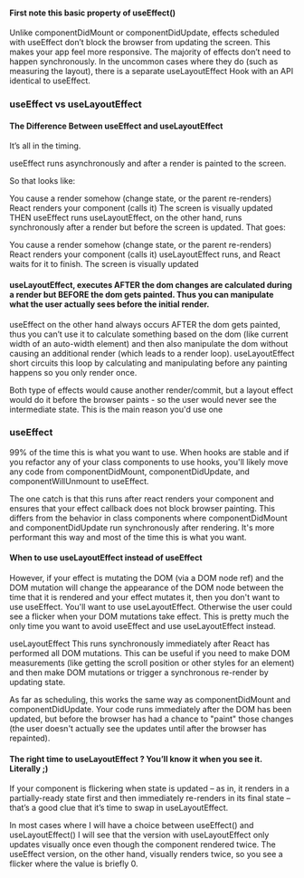 #### First note this basic property of useEffect()

Unlike componentDidMount or componentDidUpdate, effects scheduled with useEffect don’t block the browser from updating the screen. This makes your app feel more responsive. The majority of effects don’t need to happen synchronously. In the uncommon cases where they do (such as measuring the layout), there is a separate useLayoutEffect Hook with an API identical to useEffect.

### useEffect vs useLayoutEffect

#### The Difference Between useEffect and useLayoutEffect

It’s all in the timing.

useEffect runs asynchronously and after a render is painted to the screen.

So that looks like:

You cause a render somehow (change state, or the parent re-renders)
React renders your component (calls it)
The screen is visually updated
THEN useEffect runs
useLayoutEffect, on the other hand, runs synchronously after a render but before the screen is updated. That goes:

You cause a render somehow (change state, or the parent re-renders)
React renders your component (calls it)
useLayoutEffect runs, and React waits for it to finish.
The screen is visually updated

#### useLayoutEffect, executes AFTER the dom changes are calculated during a render but BEFORE the dom gets painted. Thus you can manipulate what the user actually sees before the initial render.

useEffect on the other hand always occurs AFTER the dom gets painted, thus you can’t use it to calculate something based on the dom (like current width of an auto-width element) and then also manipulate the dom without causing an additional render (which leads to a render loop). useLayoutEffect short circuits this loop by calculating and manipulating before any painting happens so you only render once.

Both type of effects would cause another render/commit, but a layout effect would do it before the browser paints - so the user would never see the intermediate state. This is the main reason you'd use one

### useEffect

99% of the time this is what you want to use. When hooks are stable and if you refactor any of your class components to use hooks, you'll likely move any code from componentDidMount, componentDidUpdate, and componentWillUnmount to useEffect.

The one catch is that this runs after react renders your component and ensures that your effect callback does not block browser painting. This differs from the behavior in class components where componentDidMount and componentDidUpdate run synchronously after rendering. It's more performant this way and most of the time this is what you want.

#### When to use useLayoutEffect instead of useEffect

However, if your effect is mutating the DOM (via a DOM node ref) and the DOM mutation will change the appearance of the DOM node between the time that it is rendered and your effect mutates it, then you don't want to use useEffect. You'll want to use useLayoutEffect. Otherwise the user could see a flicker when your DOM mutations take effect. This is pretty much the only time you want to avoid useEffect and use useLayoutEffect instead.

useLayoutEffect
This runs synchronously immediately after React has performed all DOM mutations. This can be useful if you need to make DOM measurements (like getting the scroll position or other styles for an element) and then make DOM mutations or trigger a synchronous re-render by updating state.

As far as scheduling, this works the same way as componentDidMount and componentDidUpdate. Your code runs immediately after the DOM has been updated, but before the browser has had a chance to "paint" those changes (the user doesn't actually see the updates until after the browser has repainted).

#### The right time to useLayoutEffect ? You’ll know it when you see it. Literally ;)

If your component is flickering when state is updated – as in, it renders in a partially-ready state first and then immediately re-renders in its final state – that’s a good clue that it’s time to swap in useLayoutEffect.

In most cases where I will have a choice between useEffect() and useLayoutEffect() I will see that the version with useLayoutEffect only updates visually once even though the component rendered twice. The useEffect version, on the other hand, visually renders twice, so you see a flicker where the value is briefly 0.
